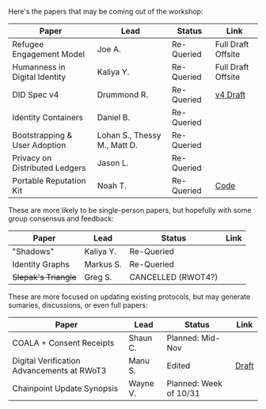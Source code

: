 Here's the papers that may be coming out of the workshop:

| **Paper** | **Lead** | **Status** | **Link** |
|-----------|----------|------------|----------|
| Refugee Engagement Model | Joe A. | Re-Queried | Full Draft Offsite |
| Humanness in Digital Identity | Kaliya Y. | Re-Queried | Full Draft Offsite |
| DID Spec v4 | Drummond R. | Re-Queried | [v4 Draft](DIDSpecificationWorkingDraft04.pdf) |
| Identity Containers | Daniel B. | Re-Queried | |
| Bootstrapping & User Adoption | Lohan S., Thessy M., Matt D. | Re-Queried | |
| Privacy on Distributed Ledgers | Jason L. | Re-Queried | |
| Portable Reputation Kit | Noah T. | Re-Queried | [Code](portable-reputation) |

These are more likely to be single-person papers, but hopefully with some group consensus and feedback:

| **Paper** | **Lead** | **Status** | **Link** |
|-----------|----------|------------|----------|
| "Shadows" | Kaliya Y. | Re-Queried | |
| Identity Graphs | Markus S. | Re-Queried | |
| ~~Slepak's Triangle~~ | Greg S. | CANCELLED (RWOT4?) | |

These are more focused on updating existing protocols, but may generate sumaries, discussions, or even full papers:

| **Paper** | **Lead** | **Status** | **Link** |
|-----------|----------|------------|----------|
| COALA + Consent Receipts | Shaun C. | Planned: Mid-Nov |  |
| Digital Verification Advancements at RWoT3 | Manu S. | Edited | [Draft](rwot3-digital-verification-outcomes.md) |
| Chainpoint Update Synopsis | Wayne V. | Planned: Week of 10/31| |
